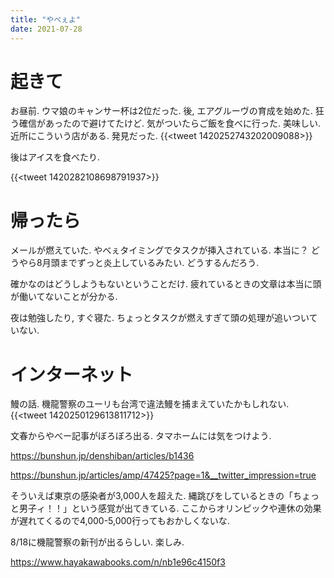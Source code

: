 ```yaml
---
title: "やべぇよ"
date: 2021-07-28
---
```


# 起きて
お昼前. ウマ娘のキャンサー杯は2位だった. 後, エアグルーヴの育成を始めた. 狂う確信があったので避けてたけど. 気がついたらご飯を食べに行った. 美味しい.  近所にこういう店がある. 発見だった. 
{{<tweet 1420252743202009088>}}

後はアイスを食べたり.

{{<tweet 1420282108698791937>}}

# 帰ったら
メールが燃えていた. やべぇタイミングでタスクが挿入されている. 本当に？ どうやら8月頭までずっと炎上しているみたい. どうするんだろう. 

確かなのはどうしようもないということだけ. 
疲れているときの文章は本当に頭が働いてないことが分かる.

夜は勉強したり, すぐ寝た. ちょっとタスクが燃えすぎて頭の処理が追いついていない.

# インターネット
鰻の話. 機龍警察のユーリも台湾で違法鰻を捕まえていたかもしれない.
{{<tweet 1420250129613811712>}}

文春からやべー記事がぼろぼろ出る. タマホームには気をつけよう.

https://bunshun.jp/denshiban/articles/b1436

https://bunshun.jp/articles/amp/47425?page=1&__twitter_impression=true

そういえば東京の感染者が3,000人を超えた. 縄跳びをしているときの「ちょっと男子ィ！！」という感覚が出てきている. ここからオリンピックや連休の効果が遅れてくるので4,000-5,000行ってもおかしくないな.

8/18に機龍警察の新刊が出るらしい. 楽しみ.

https://www.hayakawabooks.com/n/nb1e96c4150f3